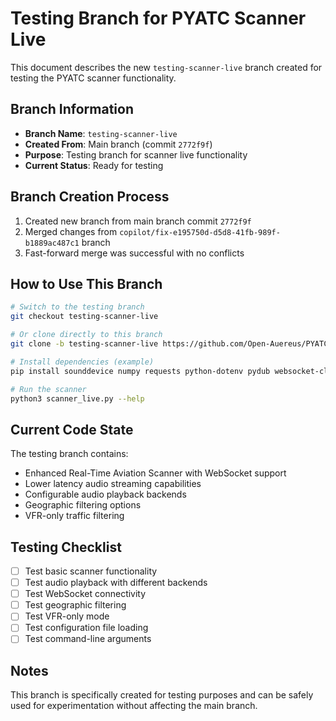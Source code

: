 # Testing Branch for PYATC Scanner Live

This document describes the new `testing-scanner-live` branch created for testing the PYATC scanner functionality.

## Branch Information

- **Branch Name**: `testing-scanner-live`
- **Created From**: Main branch (commit `2772f9f`)
- **Purpose**: Testing branch for scanner live functionality
- **Current Status**: Ready for testing

## Branch Creation Process

1. Created new branch from main branch commit `2772f9f`
2. Merged changes from `copilot/fix-e195750d-d5d8-41fb-989f-b1889ac487c1` branch
3. Fast-forward merge was successful with no conflicts

## How to Use This Branch

```bash
# Switch to the testing branch
git checkout testing-scanner-live

# Or clone directly to this branch
git clone -b testing-scanner-live https://github.com/Open-Auereus/PYATC.git

# Install dependencies (example)
pip install sounddevice numpy requests python-dotenv pydub websocket-client

# Run the scanner
python3 scanner_live.py --help
```

## Current Code State

The testing branch contains:
- Enhanced Real-Time Aviation Scanner with WebSocket support
- Lower latency audio streaming capabilities 
- Configurable audio playback backends
- Geographic filtering options
- VFR-only traffic filtering

## Testing Checklist

- [ ] Test basic scanner functionality
- [ ] Test audio playback with different backends
- [ ] Test WebSocket connectivity
- [ ] Test geographic filtering
- [ ] Test VFR-only mode
- [ ] Test configuration file loading
- [ ] Test command-line arguments

## Notes

This branch is specifically created for testing purposes and can be safely used for experimentation without affecting the main branch.